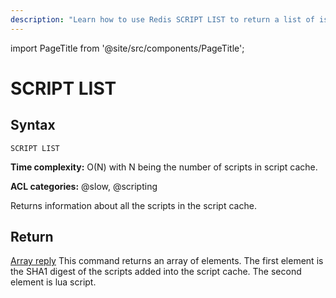 ```yaml
---
description: "Learn how to use Redis SCRIPT LIST to return a list of issued script commands."
---
```


import PageTitle from '@site/src/components/PageTitle';

# SCRIPT LIST

<PageTitle title="Redis SCRIPT LIST Command (Documentation) | Dragonfly" />

## Syntax

    SCRIPT LIST

**Time complexity:** O(N) with N being the number of scripts in script cache.

**ACL categories:** @slow, @scripting

Returns information about all the scripts in the script cache.

## Return

[Array reply](https://redis.io/docs/reference/protocol-spec/#arrays) This command returns an array of elements. The first element is the SHA1 digest of the scripts added into the script cache. The second element is lua script.
